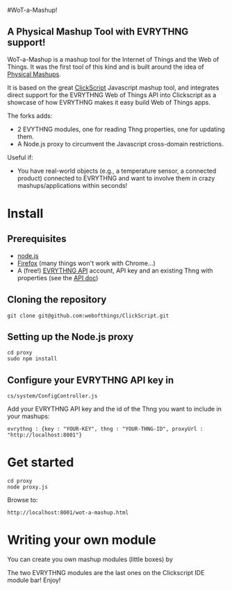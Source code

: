 #WoT-a-Mashup! 
## A Physical Mashup Tool with EVRYTHNG support!

WoT-a-Mashup is a mashup tool for the Internet of Things and the Web of Things. It was the first tool of this kind and is built around the idea of [Physical Mashups](http://www.webofthings.org/2010/09/11/mashing-up-homes/).

It is based on the great [ClickScript](http://clickscript.ch/) Javascript mashup tool, and integrates direct support for the EVRYTHNG Web of Things API into Clickscript as a showcase of how EVRYTHNG makes it easy
build Web of Things apps.


The forks adds:
* 2 EVYTHNG modules, one for reading Thng properties, one for updating them.
* A Node.js proxy to circumvent the Javascript cross-domain restrictions.

Useful if:
* You have real-world objects (e.g., a temperature sensor, a connected product) connected to EVRYTHNG and want to involve them in crazy
mashups/applications within seconds!

# Install

## Prerequisites
* [node.js](http://nodejs.org/)
* [Firefox](http://www.mozilla.org/en-US/firefox/) (many things won't work with Chrome...)
* A (free!) [EVRYTHNG API](https://dev.evrythng.com) account, API key and an existing Thng with properties (see the [API doc](https://dev.evrythng.com/documentation/api))

## Cloning the repository

    git clone git@github.com:webofthings/ClickScript.git
    
## Setting up the Node.js proxy

    cd proxy
    sudo npm install

## Configure your EVRYTHNG API key in

    cs/system/ConfigController.js

Add your EVRYTHNG API key and the id of the Thng you want to include in your mashups:

    evrythng : {key : "YOUR-KEY", thng : "YOUR-THNG-ID", proxyUrl : "http://localhost:8001"}

# Get started
    cd proxy
    node proxy.js

Browse to: 

    http://localhost:8001/wot-a-mashup.html 
    
# Writing your own module

You can create you own mashup modules (little boxes) by 

The two EVRYTHNG modules are the last ones on the Clickscript IDE module bar! Enjoy!


    
